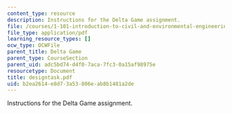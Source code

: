 ```yaml
---
content_type: resource
description: Instructions for the Delta Game assignment.
file: /courses/1-101-introduction-to-civil-and-environmental-engineering-design-i-fall-2006/b2ea2614e8d73a53806eab8b1481a2de_designtask.pdf
file_type: application/pdf
learning_resource_types: []
ocw_type: OCWFile
parent_title: Delta Game
parent_type: CourseSection
parent_uid: adc5bd74-d4f0-7aca-7fc3-0a15af98975e
resourcetype: Document
title: designtask.pdf
uid: b2ea2614-e8d7-3a53-806e-ab8b1481a2de
---
```

Instructions for the Delta Game assignment.

